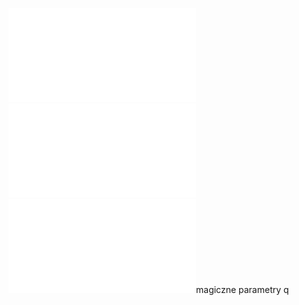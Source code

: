 ![](Notatki/Semestr%203/Podstawy%20przetwarzania%20sygnałów/Wykłady/Wykład%209/Ind_Imag_Lec_6_pop.pdf)![](Notatki/Semestr%203/Podstawy%20przetwarzania%20sygnałów/Wykłady/Wykład%209/Ind_Imag_Lec_7_pop.pdf)![](Notatki/Semestr%203/Podstawy%20przetwarzania%20sygnałów/Wykłady/Wykład%209/Ind_Imag_Lec_8_pop.pdf)magiczne parametry q